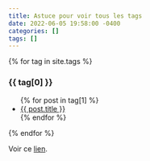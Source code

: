 ```yaml
---
title: Astuce pour voir tous les tags
date: 2022-06-05 19:58:00 -0400
categories: []
tags: []
---
```


{% for tag in site.tags %}
  <h3>{{ tag[0] }}</h3>
  <ul>
    {% for post in tag[1] %}
      <li><a href="{{ post.url }}">{{ post.title }}</a></li>
    {% endfor %}
  </ul>
{% endfor %}

Voir ce [lien](https://jekyllrb.com/docs/posts/#tags).
